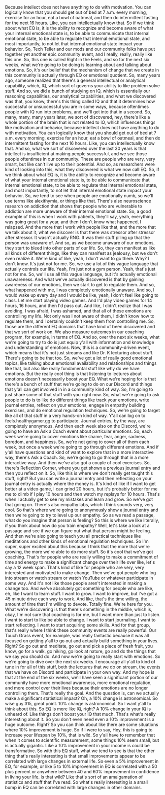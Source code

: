  Because intellect does not have anything to do with motivation. You can logically know that you should get out of bed at 7 a.m. every morning, exercise for an hour, eat a bowl of oatmeal, and then do intermittent fasting for the next 16 hours. Like, you can intellectually know that. So if we think about what EQ is, it is the ability to recognize and become aware of what your internal emotional state is, to be able to communicate that internal emotional state, to be able to regulate that internal emotional state, and most importantly, to not let that internal emotional state impact your behavior. So, Tech Teller and our mods and our community folks have put together yet another epic community event, and I really, really, really like this one. So, this one is called Right in the Feels, and so for the next six weeks, what we're going to be doing is learning about and talking about emotions. So, it's our belief that the mechanism of change that we create in this community is actually through EQ or emotional quotient. So, many years ago, someone realized that there's a general intellectual or analytical capability, which, IQ, which sort of governs your ability to like problem solve stuff. And so, we did a bunch of studying on IQ, which is essentially our reasoning capabilities, our analytical capabilities, and what we discovered was that, you know, there's this thing called IQ and that it determines how successful or unsuccessful you are in some ways, because oftentimes people with IQ run into problems, and we'll get into that in a second. So, many, many, many years later, we sort of discovered, hey, there's like a whole portion of the brain that is not related to IQ, which influences things like motivation and behavior, because intellect does not have anything to do with motivation. You can logically know that you should get out of bed at 7 a.m. every morning, exercise for an hour, eat a bowl of oatmeal, and then do intermittent fasting for the next 16 hours. Like, you can intellectually know that. And so, what we sort of discovered over the last 30 years is that intellect is insufficient at making people successful, and we see those people oftentimes in our community. These are people who are very, very smart, but like can't live up to their potential. And so, as researchers were kind of looking into this, what they discovered is what we now call EQ. So, if we think about what EQ is, it is the ability to recognize and become aware of what your internal emotional state is, to be able to communicate that internal emotional state, to be able to regulate that internal emotional state, and most importantly, to not let that internal emotional state impact your behavior. So, we tend to see when people are emotionally numb, so we'll use terms like alexithymia, or things like that. There's also neuroscience research on addiction that shows that people who are vulnerable to addiction are more unaware of their internal emotional state. So, a good example of this is when I work with patients, they'll say, yeah, everything was going great for a year, and then I don't know what happened, I relapsed. And the more that I work with people like that, and the more that we talk about it, what we discover is that there was stressor after stressor after stressor. It wasn't actually RNG. It was their stuff piling up that the person was unaware of. And so, as we become unaware of our emotions, they start to bleed into other parts of our life. So, they can manifest as like all kinds of different things, like they can manifest as jealousy, but we don't even realize it. We're kind of like, yeah, I don't want to go there. Why? I don't know. It's just not for me. So, we use a lot of this vague language that actually controls our life. Yeah, I'm just not a gym person. Yeah, that's just not for me. So, we'll use all this vague language, but it's actually emotional unawareness. And what we've actually discovered is that by gaining awareness of our emotions, then we start to get to regulate them. And so, what happened with me, I was completely emotionally unaware. And so, I would wake up every day and I would be like, yeah, I don't feel like going to class. Let me start playing video games. And I'd play video games for 14 hours, 16 hours, and then I'd pass out. And like, I didn't realize that I was avoiding, I was afraid, I was ashamed, and that all of these emotions are controlling my life. Not only was I not aware of them, I didn't know how to regulate them, and I certainly couldn't keep them from controlling me. So, those are the different EQ domains that have kind of been discovered and that we sort of work on. We also measure outcomes in our coaching program, for example, in terms of EQ. And so, over the next six weeks, what we're going to try to do is just equip y'all with information and knowledge and understanding of emotions. Now, this is a community-driven event, which means that it's not just streams and like Dr. K lecturing about stuff. There's going to be that too. So, we've got a lot of really good emotional topics, like talking about emotional availability and relationships and things like that, but also like really fundamental stuff like why do we have emotions. But the really cool thing is that listening to lectures about emotions doesn't necessarily boost your EQ. What we're hoping for is that there's a bunch of stuff that we're going to do on our Discord and things that y'all can get involved in in a community kind of way. So, I'm going to just share some of that stuff with you right now. So, what we're going to ask people to do is to like do different things like track your emotions, write journal entries, reflect on your emotions, engage in empathy building exercises, and do emotional regulation techniques. So, we're going to target like all of that stuff in a very hands-on kind of way. Y'all can log on to feels.healthygamer.gg to participate. Journal entries, by the way, are completely anonymous. And then each week also on the Discord, we're going to have an Ask a Coach event about particular emotions. So, each week we're going to cover emotions like shame, fear, anger, sadness, boredom, and happiness. So, we're not going to cover all of them each week, but once a week we're going to go through different emotions. And if y'all have questions and kind of want to explore that in a more interactive way, there's Ask a Coach. So, we're going to go through that in a more interactive way. And then we've also got a couple of cool exercises. So, there's Reflection Corner, where you get shown a previous journal entry and then you reflect on it. So, like this is where we don't really get taught this stuff, right? But you can write a journal entry and then reflecting on your journal entry is actually where the money is. It's kind of like if I want to get better at a video game, I can grind 20 hours, but it's probably better for me me to climb if I play 10 hours and then watch my replays for 10 hours. That's when I actually get to see my mistakes and learn and grow. So we've got that going on. There's also empathy labs, which I think sounds very, very cool. So that's where we're going to anonymously show a journal entry and then we're going to try to level up our empathy. So as we read a passage, what do you imagine that person is feeling? So this is where we like literally, if you think about how do you train empathy? Well, let's take a look at a passage and see if we can figure out what that person might be feeling. And then we're also going to teach you all practical techniques like meditations and other kinds of emotional regulation techniques. So I'm super, super excited about this because I think that the more that we're growing, the more we're able to do more stuff. So it's cool that we've got coaching. That's for people who are really willing to make a commitment of time and energy to make a significant change over their life over like, let's say a 12 week span. That's kind of like for people who are very, very interested and motivated to make change. Then we've got people who log into stream or watch stream or watch YouTube or whatever participate in some way. And it's not like those people aren't interested in making a change too. And we've absolutely got something for people who are like, eh, like I want to learn stuff. I want to grow. I want to improve, but I've got a 45 minute drive each way to work. And like, that's the time willing, the amount of time that I'm willing to devote. Totally fine. We're here for you. What we're discovering is that there's something in the middle, which is, okay, I'm not sure that coaching is for me, but I want more than just to listen. I want to start to like be able to change. I want to start journaling. I want to start reflecting. I want to start acquiring some skills. And for that group, that's really where I think these community events are really powerful. Our Touch Grass event, for example, was really fantastic because it was all focused on getting y'all to go out and actually build something in your lives. Right? So go out and meditate, go out and pick a piece of fresh fruit, you know, go for a walk, go hiking, go look at nature, go and do the things that we say you should do. And now we're going to really start with emotions. So we're going to dive over the next six weeks. I encourage all y'all to kind of tune in for all of this stuff, both the lectures that we do on stream, the events that we have on Discord and participate in your own way. And my hope is that at the end of the six weeks, we'll have seen a significant portion of our community have more emotional awareness, more emotional regulation, and more control over their lives because their emotions are no longer controlling them. That's really the goal. And the question is, can we actually make a significant statistical impact? Oh, a 10% change is astronomical. So wise guy 315, great point. 10% change is astronomical. So I want y'all to think about this. So EQ is more like IQ, right? A 10% change in your IQ is unheard of. Like things don't boost your IQ that much. That's what's really interesting about it. So you don't even need even a 10% improvement is a huge outcome. Right? So you can think about like there are some situations where 10% improvement is huge. So if I were to say, Hey, this is going to increase your lifespan by 10%, that is wild. So y'all have to remember that when it comes to scientific measurement, some things 10% seem small, but is actually gigantic. Like a 10% improvement in your income is could be transformative. So with this EQ stuff, what we tend to see is that the other thing that's really interesting is that small improvements appear to be correlated with large changes in external life. So even a 5% improvement in EQ, for example, or like 5 to 10% improvement in EQ is correlated with a 50 plus percent or anywhere between 40 and 60% improvement in confidence in living your life. Is that wild? Like that's sort of an amalgamation of statistics and stuff that I've read. So what's really interesting is a small bump in EQ can be correlated with large changes in other domains.